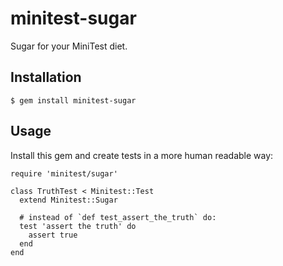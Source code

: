 minitest-sugar
==============

Sugar for your MiniTest diet.

Installation
------------

    $ gem install minitest-sugar

Usage
-----

Install this gem and create tests in a more human readable way:

```
require 'minitest/sugar'

class TruthTest < Minitest::Test
  extend Minitest::Sugar

  # instead of `def test_assert_the_truth` do:
  test 'assert the truth' do
    assert true
  end
end
```
